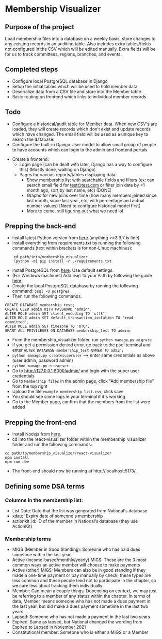 
# Membership Visualizer

## Purpose of the project
Load membership files into a database on a weekly basis, store changes to any existing records in an auditing table. Also includes extra tables/fields not configured in the CSV which will be edited manually. Extra fields will be for us to track committees, regions, branches, and events.

## Completed steps
- Configure local PostgreSQL database in Django
- Setup the initial tables which will be used to hold member data
- Deserialize data from a CSV file and store into the Member table
- Basic routing on frontend which links to individual member records

## Todo
- Configure a historical/audit table for Member data. When new CSV's are loaded, they will create records which don't exist and update records which have changed. The email field will be used as a unique key to search the database.
- Configure the built-in Django User model to allow small group of people to have accounts which can login to the admin and frontend portals
* Create a frontend:
    * Login page (can be dealt with later, Django has a way to configure this) (Mostly done, waiting on Django)
    * Pages for various reports/tables displaying data:
        * Show membership list with searchable fields and filters (ex: can search email field for test@test.com or filter join date by <1 month ago, sort by last name, etc) (DONE)
        * Graphs for new joins over time (how many members joined since last month, since last year, etc, with percentage and actual number values) [Need to configure historical model first]
        * More to come, still figuring out what we need lol

## Prepping the back-end
- Install latest Python version from [here](https://www.python.org/downloads/) (anything >=3.9.7 is fine)
- Install everything from requirements.txt by running the following commands (text within brackets is for non-Linux machines):
```
    cd path/into/membership_visualizer 
    [python -m] pip install -r ./requirements.txt
   ```

- Install PostgreSQL from [here](https://www.postgresql.org/download/). Use default settings.
- (For Windows machines) Add `psql` to your Path by following the guide [here](https://www.commandprompt.com/education/how-to-set-windows-path-for-postgres-tools/).
- Create the local PostgreSQL database by running the following command:
`psql -U postgres`
- Then run the following commands:
```
CREATE DATABASE membership_test;
CREATE USER admin WITH PASSWORD 'admin';
ALTER ROLE admin SET client_encoding TO 'utf8';
ALTER ROLE admin SET default_transaction_isolation TO 'read committed';
ALTER ROLE admin SET timezone TO 'UTC';
GRANT ALL PRIVILEGES ON DATABASE membership_test TO admin;
```
* From the membership_visualizer folder, run `python manage.py migrate`
* If you get a permission denied error, go back to the psql terminal and enter `ALTER DATABASE membership_test OWNER TO admin;`
* `python manage.py createsuperuser` --> enter same credentials as above (user admin, password admin)
* `python manage.py runserver`
* Go to http://127.0.0.1:8000/admin/ and login with the super user credentials
* Go to `Membership files` in the admin page, click "Add membership file" from the top right
* Upload the file `example membership list.csv`, click save
* You should see some logs in your terminal if it's working. 
* Go to the Member page, confirm that the members from the list were added

## Prepping the front-end
- Install Nodejs from [here](https://nodejs.org/en).
- cd into the react-visualizer folder within the membership_visualizer folder and run the following commands:
``` 
cd path/to/membership_visualizer/react-visualizer
npm install
npm run dev
 ```
 - The front-end should now be running at http://localhost:5173/. 

## Defining some DSA terms
### Columns in the membership list:
* List Date: Date that the list was generated from National's database
* xdate: Expiry date of someone's membership
* actionkit_id: ID of the member in National's database (they use ActionKit)

### Membership terms
* MIGS (Member in Good Standing): Someone who has paid dues sometime within the last year
* Active (income-based/monthly/yearly) MIGS: These are the 3 most common ways an active member will choose to make payments
* Active (other) MIGS: Members can also be in good standing if they made a one-time payment or pay manually by check, these types are less common and these people tend not to participate in the chapter, so we care less about tracking them individually
* Member: Can mean a couple things. Depending on context, we may just be referring to a member of any status within the chapter. In terms of data, Member means someone who has not made a dues payment in the last year, but did make a dues payment sometime in the last two years
* Lapsed: Someone who has not made a payment in the last two years
* Expired: Same as lapsed, but National changed the wording from Expired to Lapsed in November 2021
* Constitutional member: Someone who is either a MIGS or a Member
